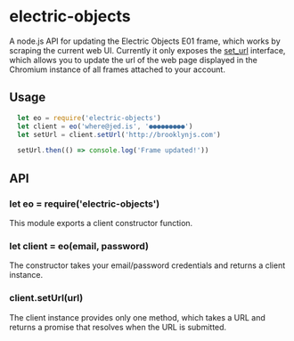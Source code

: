 # electric-objects

A node.js API for updating the Electric Objects E01 frame, which works by scraping the current web UI. Currently it only exposes the [set_url](https://www.electricobjects.com/set_url) interface, which allows you to update the url of the web page displayed in the Chromium instance of all frames attached to your account.

## Usage

```javascript
  let eo = require('electric-objects')
  let client = eo('where@jed.is', '●●●●●●●●●')
  let setUrl = client.setUrl('http://brooklynjs.com')

  setUrl.then(() => console.log('Frame updated!'))
```

## API

### let eo = require('electric-objects')

This module exports a client constructor function.

### let client = eo(email, password)

The constructor takes your email/password credentials and returns a client instance.

### client.setUrl(url)

The client instance provides only one method, which takes a URL and returns a promise that resolves when the URL is submitted.
